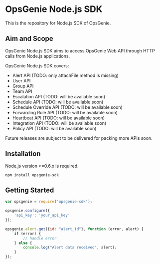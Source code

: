 # OpsGenie Node.js SDK

This is the repository for Node.js SDK of OpsGenie.

## Aim and Scope

OpsGenie Node.js SDK aims to access OpsGenie Web API through HTTP calls from Node.js applications.

OpsGenie Node.js SDK covers:

* Alert API (TODO: only attachFile method is missing)
* User API
* Group API
* Team API
* Escalation API (TODO: will be available soon)
* Schedule API (TODO: will be available soon)
* Schedule Override API (TODO: will be available soon)
* Forwarding Rule API (TODO: will be available soon)
* Heartbeat API (TODO: will be available soon)
* Integration API (TODO: will be available soon)
* Policy API (TODO: will be available soon)

Future releases are subject to be delivered for packing more APIs soon.

## Installation
Node.js version >=0.6.x is required.

`npm install opsgenie-sdk`

## Getting Started

```js
var opsgenie = require('opsgenie-sdk');

opsgenie.configure({
    'api_key': 'your_api_key'
});
```

```js
opsgenie.alert.get({id: "alert_id"}, function (error, alert) {
    if (error) {
        // handle error
    } else {
        console.log("Alert data received", alert);
    }
});
```
